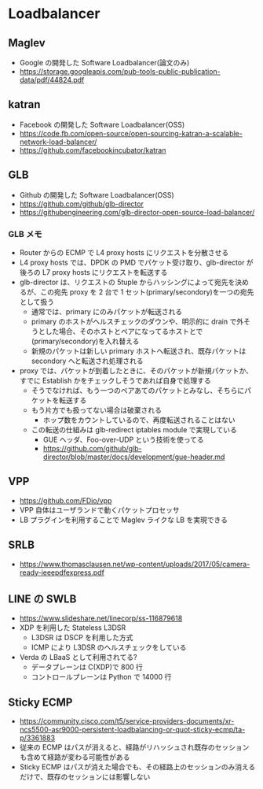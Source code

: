 # Loadbalancer

## Maglev

- Google の開発した Software Loadbalancer(論文のみ)
- https://storage.googleapis.com/pub-tools-public-publication-data/pdf/44824.pdf

## katran

- Facebook の開発した Software Loadbalancer(OSS)
- https://code.fb.com/open-source/open-sourcing-katran-a-scalable-network-load-balancer/
- https://github.com/facebookincubator/katran

## GLB

- Github の開発した Software Loadbalancer(OSS)
- https://github.com/github/glb-director
- https://githubengineering.com/glb-director-open-source-load-balancer/

### GLB メモ

- Router からの ECMP で L4 proxy hosts にリクエストを分散させる
- L4 proxy hosts では、DPDK の PMD でパケット受け取り、glb-director が後ろの L7 proxy hosts にリクエストを転送する
- glb-director は、リクエストの 5tuple からハッシングによって宛先を決めるが、この宛先 proxy を 2 台で 1 セット(primary/secondory)を一つの宛先として扱う
  - 通常では、primary にのみパケットが転送される
  - primary のホストがヘルスチェックのダウンや、明示的に drain で外そうとした場合、そのホストとペアになってるホストとで(primary/secondory)を入れ替える
  - 新規のパケットは新しい primary ホストへ転送され、既存パケットは secondory へと転送され処理される
- proxy では、パケットが到着したときに、そのパケットが新規パケットか、すでに Establish かをチェックしそうであれば自身で処理する
  - そうでなければ、もう一つのペアあてのパケットとみなし、そちらにパケットを転送する
  - もう片方でも扱ってない場合は破棄される
    - ホップ数をカウントしているので、再度転送されることはない
  - この転送の仕組みは glb-redirect iptables module で実現している
    - GUE ヘッダ、Foo-over-UDP という技術を使ってる
    - https://github.com/github/glb-director/blob/master/docs/development/gue-header.md

## VPP

- https://github.com/FDio/vpp
- VPP 自体はユーザランドで動くパケットプロセッサ
- LB プラグインを利用することで Maglev ライクな LB を実現できる

## SRLB

- https://www.thomasclausen.net/wp-content/uploads/2017/05/camera-ready-ieeepdfexpress.pdf

## LINE の SWLB

- https://www.slideshare.net/linecorp/ss-116879618
- XDP を利用した Stateless L3DSR
  - L3DSR は DSCP を利用した方式
  - ICMP により L3DSR のヘルスチェックをしている
- Verda の LBaaS として利用されてる?
  - データプレーンは C(XDP)で 800 行
  - コントロールプレーンは Python で 14000 行

## Sticky ECMP

- https://community.cisco.com/t5/service-providers-documents/xr-ncs5500-asr9000-persistent-loadbalancing-or-quot-sticky-ecmp/ta-p/3361883
- 従来の ECMP はパスが消えると、経路がリハッシュされ既存のセッションも含めて経路が変わる可能性がある
- Sticky ECMP はパスが消えた場合でも、その経路上のセッションのみ消えるだけで、既存のセッションには影響しない
